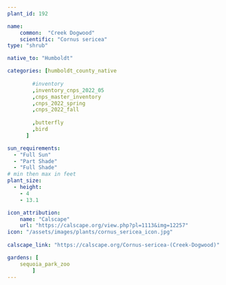```yaml
---
plant_id: 192 

name: 
    common:  "Creek Dogwood" 
    scientific: "Cornus sericea" 
type: "shrub"

native_to: "Humboldt"

categories: [humboldt_county_native
        
        #inventory 
        ,inventory_cnps_2022_05
        ,cnps_master_inventory
        ,cnps_2022_spring
        ,cnps_2022_fall
        
        ,butterfly
        ,bird
      ]

sun_requirements:
  - "Full Sun"
  - "Part Shade"
  - "Full Shade"
# min then max in feet
plant_size:
  - height: 
    - 4 
    - 13.1

icon_attribution: 
    name: "Calscape"
    url: "https://calscape.org/view.php?pl=1113&img=12257"
icon: "/assets/images/plants/cornus_sericea_icon.jpg"
 
calscape_link: "https://calscape.org/Cornus-sericea-(Creek-Dogwood)"

gardens: [
    sequoia_park_zoo
        ]
---
```

